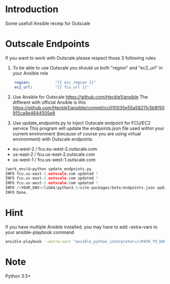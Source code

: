 # Introduction
Some usefull Ansible receip for Outscale

# Outscale Endpoints
If you want to work with Outscale please respect those 3 following rules


1. To be able to use Outscale you should us both "region" and "ec2_url" in your Ansible role

``` yaml
    region:           "{{ osc_region }}"
    ec2_url:          "{{ fcu_url }}"
```


2. Use Ansible for Outscale
https://github.com/Heckle1/ansible
The different with official Ansible is this https://github.com/Heckle1/ansible/commit/cc010035e55a58211c5b8f50915ca9e4644505e8


3. Use update_endpoints.py to inject Outscale endpoint for FCU/EC2 service
This program will update the endpoints.json file used within your current environment (because of course you are using virtual environment) with Outscale endpoints
- eu-west-2 / fcu.eu-west-2.outscale.com
- us-east-2 / fcu.us-east-2.outscale.com
- us-west-1 / fcu.us-west-1.outscale.com

``` python
(work_env)$>python update_endpoints.py
INFO fcu.us-east-2.outscale.com updated !
INFO fcu.us-east-2.outscale.com updated !
INFO fcu.us-west-1.outscale.com updated !
INFO /<YOUR_ENV>/lib64/python3.5/site-packages/boto/endpoints.json update with succes
INFO Done.
```


# Hint
If you have multiple Ansible installed, you may have to add -extra-vars to your ansible-playbook command
``` bash
ansible-playbook --extra-vars "ansible_python_interpreter=/<PATH_TO_ENV>/bin/python"
```

# Note
Python 3.5+
